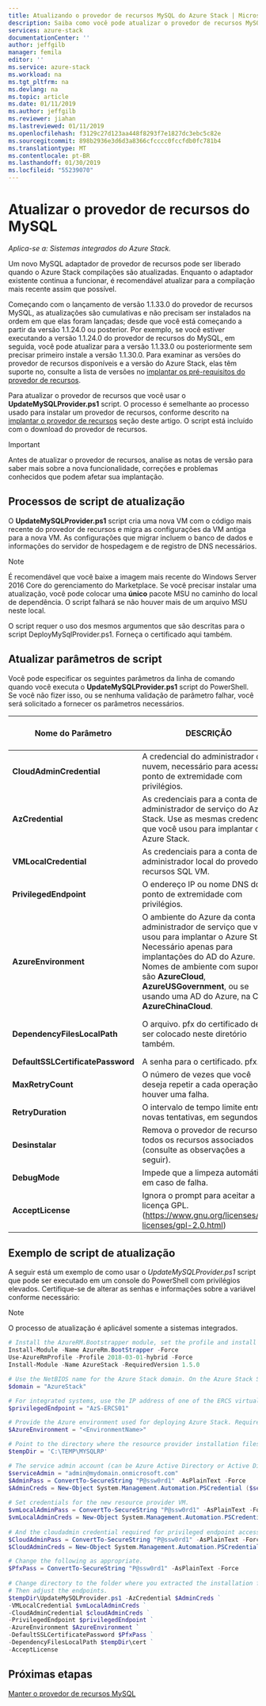 ```yaml
---
title: Atualizando o provedor de recursos MySQL do Azure Stack | Microsoft Docs
description: Saiba como você pode atualizar o provedor de recursos MySQL do Azure Stack.
services: azure-stack
documentationCenter: ''
author: jeffgilb
manager: femila
editor: ''
ms.service: azure-stack
ms.workload: na
ms.tgt_pltfrm: na
ms.devlang: na
ms.topic: article
ms.date: 01/11/2019
ms.author: jeffgilb
ms.reviewer: jiahan
ms.lastreviewed: 01/11/2019
ms.openlocfilehash: f3129c27d123aa448f8293f7e1827dc3ebc5c82e
ms.sourcegitcommit: 898b2936e3d6d3a8366cfcccc0fccfdb0fc781b4
ms.translationtype: MT
ms.contentlocale: pt-BR
ms.lasthandoff: 01/30/2019
ms.locfileid: "55239070"
---
```

# <a name="update-the-mysql-resource-provider"></a>Atualizar o provedor de recursos do MySQL 

*Aplica-se a: Sistemas integrados do Azure Stack.*

Um novo MySQL adaptador de provedor de recursos pode ser liberado quando o Azure Stack compilações são atualizadas. Enquanto o adaptador existente continua a funcionar, é recomendável atualizar para a compilação mais recente assim que possível. 

Começando com o lançamento de versão 1.1.33.0 do provedor de recursos MySQL, as atualizações são cumulativas e não precisam ser instalados na ordem em que elas foram lançadas; desde que você está começando a partir da versão 1.1.24.0 ou posterior. Por exemplo, se você estiver executando a versão 1.1.24.0 do provedor de recursos do MySQL, em seguida, você pode atualizar para a versão 1.1.33.0 ou posteriormente sem precisar primeiro instale a versão 1.1.30.0. Para examinar as versões do provedor de recursos disponíveis e a versão do Azure Stack, elas têm suporte no, consulte a lista de versões no [implantar os pré-requisitos do provedor de recursos](./azure-stack-mysql-resource-provider-deploy.md#prerequisites).

Para atualizar o provedor de recursos que você usar o **UpdateMySQLProvider.ps1** script. O processo é semelhante ao processo usado para instalar um provedor de recursos, conforme descrito na [implantar o provedor de recursos](#deploy-the-resource-provider) seção deste artigo. O script está incluído com o download do provedor de recursos. 

 > [!IMPORTANT]
 > Antes de atualizar o provedor de recursos, analise as notas de versão para saber mais sobre a nova funcionalidade, correções e problemas conhecidos que podem afetar sua implantação.

## <a name="update-script-processes"></a>Processos de script de atualização

O **UpdateMySQLProvider.ps1** script cria uma nova VM com o código mais recente do provedor de recursos e migra as configurações da VM antiga para a nova VM. As configurações que migrar incluem o banco de dados e informações do servidor de hospedagem e de registro de DNS necessários. 

>[!NOTE]
>É recomendável que você baixe a imagem mais recente do Windows Server 2016 Core do gerenciamento do Marketplace. Se você precisar instalar uma atualização, você pode colocar uma **único** pacote MSU no caminho do local de dependência. O script falhará se não houver mais de um arquivo MSU neste local.

O script requer o uso dos mesmos argumentos que são descritas para o script DeployMySqlProvider.ps1. Forneça o certificado aqui também.  


## <a name="update-script-parameters"></a>Atualizar parâmetros de script 
Você pode especificar os seguintes parâmetros da linha de comando quando você executa o **UpdateMySQLProvider.ps1** script do PowerShell. Se você não fizer isso, ou se nenhuma validação de parâmetro falhar, você será solicitado a fornecer os parâmetros necessários. 

| Nome do Parâmetro | DESCRIÇÃO | Comentário ou o valor padrão | 
| --- | --- | --- | 
| **CloudAdminCredential** | A credencial do administrador da nuvem, necessário para acessar o ponto de extremidade com privilégios. | _Obrigatório_ | 
| **AzCredential** | As credenciais para a conta de administrador de serviço do Azure Stack. Use as mesmas credenciais que você usou para implantar o Azure Stack. | _Obrigatório_ | 
| **VMLocalCredential** |As credenciais para a conta de administrador local do provedor de recursos SQL VM. | _Obrigatório_ | 
| **PrivilegedEndpoint** | O endereço IP ou nome DNS do ponto de extremidade com privilégios. |  _Obrigatório_ | 
| **AzureEnvironment** | O ambiente do Azure da conta de administrador de serviço que você usou para implantar o Azure Stack. Necessário apenas para implantações do AD do Azure. Nomes de ambiente com suporte são **AzureCloud**, **AzureUSGovernment**, ou se usando uma AD do Azure, na China **AzureChinaCloud**. | AzureCloud |
| **DependencyFilesLocalPath** | O arquivo. pfx do certificado deve ser colocado neste diretório também. | _Opcional_ (_obrigatório_ para vários nós) | 
| **DefaultSSLCertificatePassword** | A senha para o certificado. pfx. | _Obrigatório_ | 
| **MaxRetryCount** | O número de vezes que você deseja repetir a cada operação se houver uma falha.| 2 | 
| **RetryDuration** | O intervalo de tempo limite entre novas tentativas, em segundos. | 120 | 
| **Desinstalar** | Remova o provedor de recursos e todos os recursos associados (consulte as observações a seguir). | Não  | 
| **DebugMode** | Impede que a limpeza automática em caso de falha. | Não  | 
| **AcceptLicense** | Ignora o prompt para aceitar a licença GPL.  (https://www.gnu.org/licenses/old-licenses/gpl-2.0.html) | | 

## <a name="update-script-example"></a>Exemplo de script de atualização
A seguir está um exemplo de como usar o *UpdateMySQLProvider.ps1* script que pode ser executado em um console do PowerShell com privilégios elevados. Certifique-se de alterar as senhas e informações sobre a variável conforme necessário:  

> [!NOTE] 
> O processo de atualização é aplicável somente a sistemas integrados. 

```powershell 
# Install the AzureRM.Bootstrapper module, set the profile and install the AzureStack module
Install-Module -Name AzureRm.BootStrapper -Force
Use-AzureRmProfile -Profile 2018-03-01-hybrid -Force
Install-Module -Name AzureStack -RequiredVersion 1.5.0

# Use the NetBIOS name for the Azure Stack domain. On the Azure Stack SDK, the default is AzureStack but could have been changed at install time. 
$domain = "AzureStack" 

# For integrated systems, use the IP address of one of the ERCS virtual machines 
$privilegedEndpoint = "AzS-ERCS01" 

# Provide the Azure environment used for deploying Azure Stack. Required only for Azure AD deployments. Supported environment names are AzureCloud, AzureUSGovernment, or AzureChinaCloud. 
$AzureEnvironment = "<EnvironmentName>"

# Point to the directory where the resource provider installation files were extracted. 
$tempDir = 'C:\TEMP\MYSQLRP' 

# The service admin account (can be Azure Active Directory or Active Directory Federation Services). 
$serviceAdmin = "admin@mydomain.onmicrosoft.com" 
$AdminPass = ConvertTo-SecureString "P@ssw0rd1" -AsPlainText -Force 
$AdminCreds = New-Object System.Management.Automation.PSCredential ($serviceAdmin, $AdminPass) 
 
# Set credentials for the new resource provider VM. 
$vmLocalAdminPass = ConvertTo-SecureString "P@ssw0rd1" -AsPlainText -Force 
$vmLocalAdminCreds = New-Object System.Management.Automation.PSCredential ("sqlrpadmin", $vmLocalAdminPass) 
 
# And the cloudadmin credential required for privileged endpoint access. 
$CloudAdminPass = ConvertTo-SecureString "P@ssw0rd1" -AsPlainText -Force 
$CloudAdminCreds = New-Object System.Management.Automation.PSCredential ("$domain\cloudadmin", $CloudAdminPass) 

# Change the following as appropriate. 
$PfxPass = ConvertTo-SecureString "P@ssw0rd1" -AsPlainText -Force 
 
# Change directory to the folder where you extracted the installation files. 
# Then adjust the endpoints. 
$tempDir\UpdateMySQLProvider.ps1 -AzCredential $AdminCreds ` 
-VMLocalCredential $vmLocalAdminCreds ` 
-CloudAdminCredential $cloudAdminCreds ` 
-PrivilegedEndpoint $privilegedEndpoint ` 
-AzureEnvironment $AzureEnvironment `
-DefaultSSLCertificatePassword $PfxPass ` 
-DependencyFilesLocalPath $tempDir\cert ` 
-AcceptLicense 
```  

## <a name="next-steps"></a>Próximas etapas
[Manter o provedor de recursos MySQL](azure-stack-mysql-resource-provider-maintain.md)
